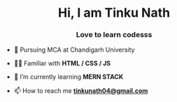 <h1 align="center">Hi, I am Tinku Nath</h1>
<h3 align="center">Love to learn codesss </> </></h3>

- 🔭 Pursuing MCA at Chandigarh University

- 👨‍💻 Familiar with **HTML / CSS / JS**

- 🌱 I’m currently learning **MERN STACK**

- 📫 How to reach me **tinkunath04@gmail.com**

